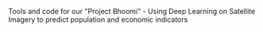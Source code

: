 Tools and code for our "Project Bhoomi" - Using Deep Learning on Satellite Imagery to predict population and economic indicators


